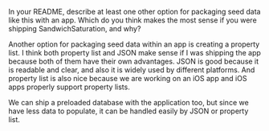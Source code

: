 In your README, describe at least one other option for packaging seed data like this with an app. Which do you think makes the most sense if you were shipping SandwichSaturation, and why?

Another option for packaging seed data within an app is creating a property list. I think both property list and JSON make sense if I was shipping the app because both of them have their own advantages. JSON is good because it is readable and clear, and also it is widely used by different platforms. And property list is also nice because we are working on an iOS app and iOS apps properly support property lists.

We can ship a preloaded database with the application too, but since we have less data to populate, it can be handled easily by JSON or property list.
